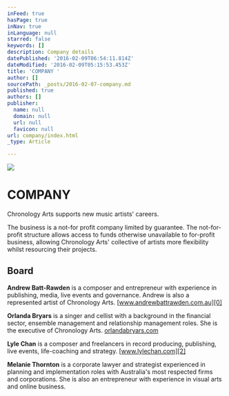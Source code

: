 ```yaml
---
inFeed: true
hasPage: true
inNav: true
inLanguage: null
starred: false
keywords: []
description: Company details
datePublished: '2016-02-09T06:54:11.814Z'
dateModified: '2016-02-09T05:15:53.453Z'
title: 'COMPANY '
author: []
sourcePath: _posts/2016-02-07-company.md
published: true
authors: []
publisher:
  name: null
  domain: null
  url: null
  favicon: null
url: company/index.html
_type: Article

---
```

![](https://the-grid-user-content.s3-us-west-2.amazonaws.com/a91c33f5-9f2a-49ac-a50a-a611963264dc.jpg)

# COMPANY

Chronology Arts supports new music artists' careers.

The business is a not-for profit company limited by guarantee. The not-for-profit structure allows access to funds otherwise unavailable to for-profit business, allowing Chronology Arts' collective of artists more flexibility whilst resourcing their projects.

## Board

**Andrew Batt-Rawden** is a composer and entrepreneur with experience in publishing, media, live events and governance. Andrew is also a represented artist of Chronology Arts. [www.andrewbattrawden.com.au][0]

**Orlanda Bryars** is a singer and cellist with a background in the financial sector, ensemble management and relationship management roles. She is the executive of Chronology Arts. [orlandabryars.com][1]

**Lyle Chan** is a composer and freelancers in record producing, publishing, live events, life-coaching and strategy. [www.lylechan.com][2]

**Melanie Thornton** is a corporate lawyer and strategist experienced in planning and implementation roles with Australia's most respected firms and corporations. She is also an entrepreneur with experience in visual arts and online business. 

[0]: http://www.andrewbattrawden.com.au/
[1]: http://orlandabryars.com/
[2]: http://www.lylechan.com/
